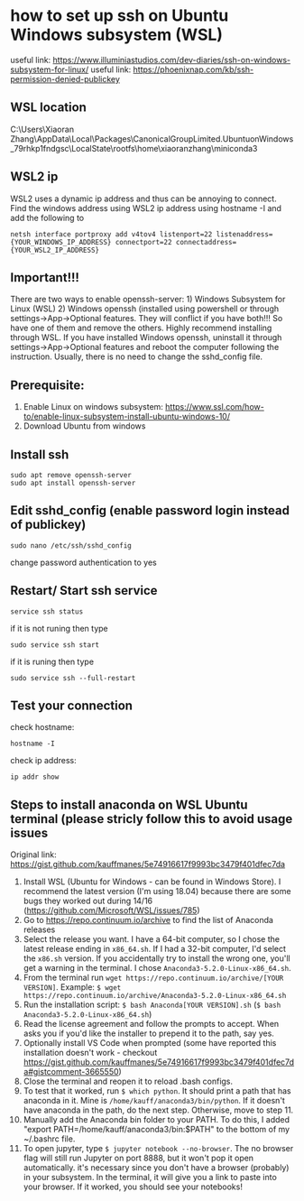 # how to set up ssh on Ubuntu Windows subsystem (WSL)
useful link: https://www.illuminiastudios.com/dev-diaries/ssh-on-windows-subsystem-for-linux/
useful link: https://phoenixnap.com/kb/ssh-permission-denied-publickey

## WSL location
C:\Users\Xiaoran Zhang\AppData\Local\Packages\CanonicalGroupLimited.UbuntuonWindows_79rhkp1fndgsc\LocalState\rootfs\home\xiaoranzhang\miniconda3

## WSL2 ip 
WSL2 uses a dynamic ip address and thus can be annoying to connect. Find the windows address using  WSL2 ip address using hostname -I and add the following to 
```
netsh interface portproxy add v4tov4 listenport=22 listenaddress={YOUR_WINDOWS_IP_ADDRESS} connectport=22 connectaddress={YOUR_WSL2_IP_ADDRESS}
```

## Important!!!
There are two ways to enable openssh-server: 1) Windows Subsystem for Linux (WSL) 2) Windows openssh (installed using powershell or through settings->App->Optional features. They will conflict if you have both!!! So have one of them and remove the others. Highly recommend installing through WSL. If you have installed Windows openssh, uninstall it through settings->App->Optional features and reboot the computer following the instruction. Usually, there is no need to change the sshd_config file. 

## Prerequisite:
1. Enable Linux on windows subsystem: https://www.ssl.com/how-to/enable-linux-subsystem-install-ubuntu-windows-10/
2. Download Ubuntu from windows

## Install ssh
```
sudo apt remove openssh-server
sudo apt install openssh-server
```

## Edit sshd_config (enable password login instead of publickey)
```
sudo nano /etc/ssh/sshd_config
```
change password authentication to yes

## Restart/ Start ssh service
```
service ssh status
```
if it is not runing then type
```
sudo service ssh start
```
if it is runing then type
```
sudo service ssh --full-restart
```

## Test your connection
check hostname:
```
hostname -I
```
check ip address: 
```
ip addr show
```

## Steps to install anaconda on WSL Ubuntu terminal (please stricly follow this to avoid usage issues
Original link: https://gist.github.com/kauffmanes/5e74916617f9993bc3479f401dfec7da

1. Install WSL (Ubuntu for Windows - can be found in Windows Store). I recommend the latest version (I'm using 18.04) because there are some bugs they worked out during 14/16 (https://github.com/Microsoft/WSL/issues/785)
2. Go to https://repo.continuum.io/archive to find the list of Anaconda releases
3. Select the release you want. I have a 64-bit computer, so I chose the latest release ending in `x86_64.sh`. If I had a 32-bit computer, I'd select the `x86.sh` version. If you accidentally try to install the wrong one, you'll get a warning in the terminal. I chose `Anaconda3-5.2.0-Linux-x86_64.sh`.
4. From the terminal run `wget https://repo.continuum.io/archive/[YOUR VERSION]`. Example: `$ wget https://repo.continuum.io/archive/Anaconda3-5.2.0-Linux-x86_64.sh`
5. Run the installation script: `$ bash Anaconda[YOUR VERSION].sh` (`$ bash Anaconda3-5.2.0-Linux-x86_64.sh`)
6. Read the license agreement and follow the prompts to accept. When asks you if you'd like the installer to prepend it to the path, say yes.
7. Optionally install VS Code when prompted (some have reported this installation doesn't work - checkout https://gist.github.com/kauffmanes/5e74916617f9993bc3479f401dfec7da#gistcomment-3665550)
8. Close the terminal and reopen it to reload .bash configs.
9. To test that it worked, run `$ which python`. It should print a path that has anaconda in it. Mine is `/home/kauff/anaconda3/bin/python`. If it doesn't have anaconda in the path, do the next step. Otherwise, move to step 11.
10. Manually add the Anaconda bin folder to your PATH. To do this, I added "export PATH=/home/kauff/anaconda3/bin:$PATH" to the bottom of my ~/.bashrc file. 
11. To open jupyter, type `$ jupyter notebook --no-browser`. The no browser flag will still run Jupyter on port 8888, but it won't pop it open automatically. it's necessary since you don't have a browser (probably) in your subsystem. In the terminal, it will give you a link to paste into your browser. If it worked, you should see your notebooks!

